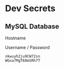 # Dev Secrets

## MySQL Database

Hostname



Username / Password

    nkwuyh2ju9CW72sn
    WGxa7MgT68mSRh7T
